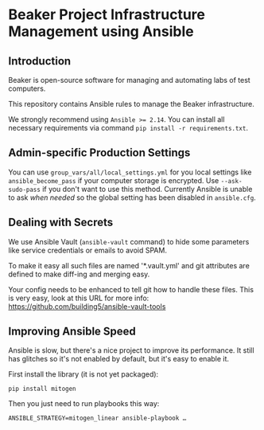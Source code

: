 # Beaker Project Infrastructure Management using Ansible

## Introduction

Beaker is open-source software for managing and automating labs of test computers.

This repository contains Ansible rules to manage the Beaker infrastructure.

We strongly recommend using `Ansible >= 2.14`. You can install all
necessary requirements via command `pip install -r requirements.txt`.

## Admin-specific Production Settings

You can use `group_vars/all/local_settings.yml` for you local
settings like `ansible_become_pass` if your computer storage is
encrypted. Use `--ask-sudo-pass` if you don't want to use this
method. Currently Ansible is unable to ask _when needed_ so
the global setting has been disabled in `ansible.cfg`.

## Dealing with Secrets

We use Ansible Vault (`ansible-vault` command) to hide some parameters
like service credentials or emails to avoid SPAM.

To make it easy all such files are named '\*.vault.yml' and git
attributes are defined to make diff-ing and merging easy.

Your config needs to be enhanced to tell git how to handle these files.
This is very easy, look at this URL for more info:
https://github.com/building5/ansible-vault-tools

## Improving Ansible Speed

Ansible is slow, but there's a nice project to improve its performance.
It still has glitches so it's not enabled by default, but it's easy to enable it.

First install the library (it is not yet packaged):

`pip install mitogen`

Then you just need to run playbooks this way:

`ANSIBLE_STRATEGY=mitogen_linear ansible-playbook …`
